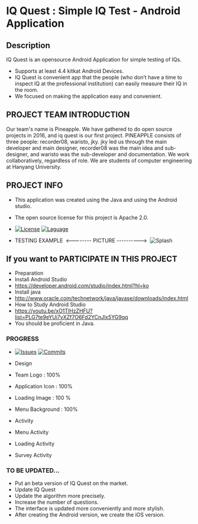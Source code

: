 IQ Quest : Simple IQ Test - Android Application 
===============================================================

## Description

IQ Quest is an opensource Android Application for simple testing of IQs.

* Supports at least 4.4 kitkat Android Devices.
* IQ Quest is convenient app that the people (who don’t have a time to inspect IQ at the professional institution)
  can easily measure their IQ in the room.
* We focused on making the application easy and convenient. 
 
## PROJECT TEAM INTRODUCTION

Our team's name is Pineapple.
We have gathered to do open source projects in 2016, and iq quest is our first project.
PINEAPPLE consists of three people: recorder08, waristo, jky.
jky led us through the main developer and main designer,
recorder08 was the main idea and sub-designer,
and waristo was the sub-developer and documentation.
We work collaboratively, regardless of role.
We are students of computer engineering at Hanyang University.

## PROJECT INFO

* This application was created using the Java and using the Android studio.
* The open source license for this project is Apache 2.0.
* [![License](https://img.shields.io/hexpm/l/plug.svg)](http://www.apache.org/licenses/LICENSE-2.0)
[![Laguage](https://img.shields.io/badge/language-JAVA-red.svg)](http://www.oracle.com/technetwork/java/javase/downloads/index.html)

* TESTING EXAMPLE
  <-------- PICTURE ---------->
  ![Splash](http://blog.naver.com/PostView.nhn?blogId=yoongh97&Redirect=View&logNo=220891044677&categoryNo=33&isAfterWrite=true&isMrblogPost=false&isHappyBeanLeverage=true&contentLength=4221&redirect=View&widgetTypeCall=true&topReferer=http%3A%2F%2Fblog.editor.naver.com%2Feditor#)
## If you want to PARTICIPATE IN THIS PROJECT

* Preparation
 * Install Android Studio 
  * https://developer.android.com/studio/index.html?hl=ko
 * Install java
  * http://www.oracle.com/technetwork/java/javase/downloads/index.html
 * How to Study Android Studio
  * https://youtu.be/xO1TlHzZHFU?list=PLG7te9eYUi7vXZf7O6Fd2YCnJlx5YG9qq
* You should be proficient in Java.

### PROGRESS
 * [![Issues](https://img.shields.io/badge/Issues-30-blue.svg)](https://github.com/JuKyYoon/Pineapple/issues)
 [![Commits](https://img.shields.io/badge/commits-70-blue.svg)](https://github.com/JuKyYoon/Pineapple/commits)


 * Design
  * Team Logo : 100%
  * Application Icon : 100%
  * Loading Image : 100 %
  * Menu Background : 100% 
 * Activity
  * Menu Activity 
  * Loading Activity
  * Survey Activity 
 
### TO BE UPDATED...
  
 * Put an beta version of IQ Quest on the market.
 * Update IQ Quest
  * Update the algorithm more precisely.
  * Increase the number of questions.
  * The interface is updated more conveniently and more stylish.
 * After creating the Android version, we create the iOS version.
